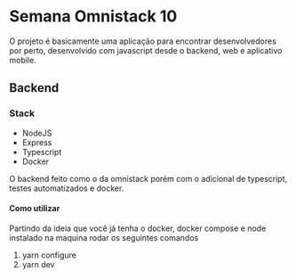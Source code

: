 # Semana Omnistack 10

O projeto é basicamente uma aplicação para encontrar desenvolvedores por perto, desenvolvido com javascript desde o backend, web e aplicativo mobile.

## Backend

### Stack

- NodeJS
- Express
- Typescript
- Docker

O backend feito como o da omnistack porém com o adicional de typescript, testes automatizados e docker.

#### Como utilizar

Partindo da ideia que você já tenha o docker, docker compose e node instalado na maquina rodar os seguintes comandos

1. yarn configure
2. yarn dev
